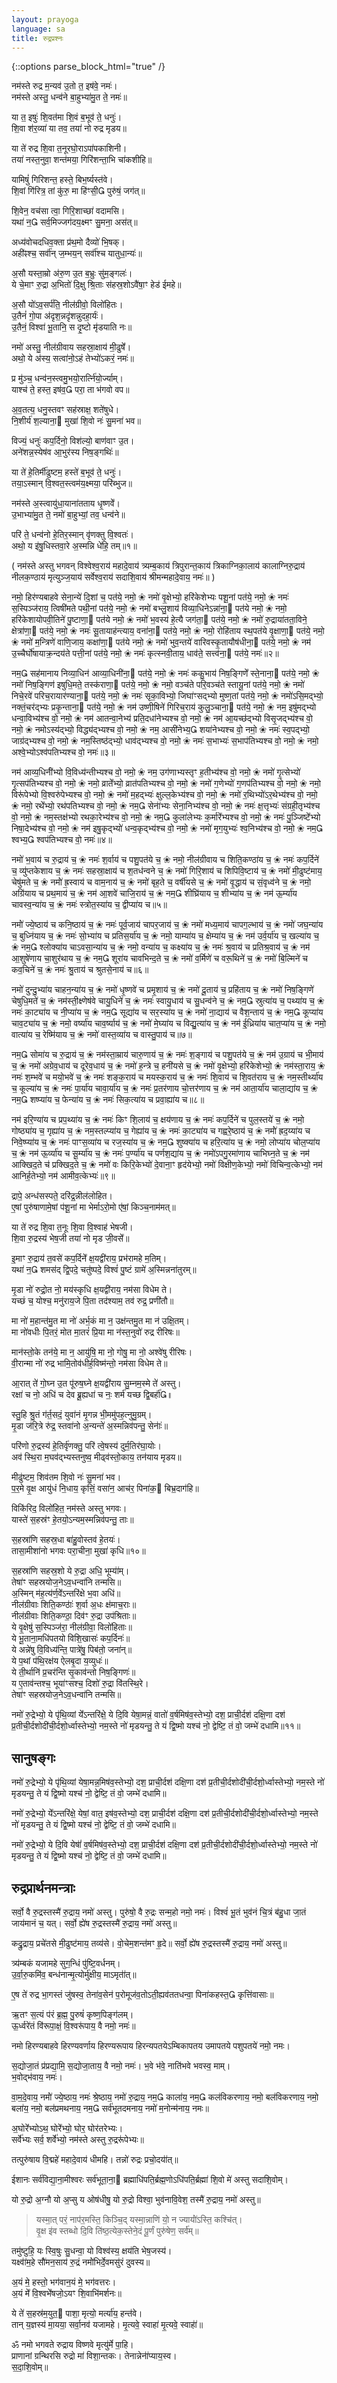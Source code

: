 ```yaml
---
layout: prayoga
language: sa
title: रुद्रप्रश्नः
---
```


{::options parse_block_html="true" /}

नम॑स्ते रुद्र म॒न्यव॑ उ॒तो त॒ इष॑वे॒ नमः॑।  
नम॑स्ते अस्तु॒ धन्व॑ने बा॒हुभ्या॑मु॒त ते॒ नमः॑॥

या त॒ इषुः॑ शि॒वत॑मा शि॒वं ब॒भूव॑ ते॒ धनुः॑।  
शि॒वा श॑र॒व्या॑ या तव॒ तया॑ नो रुद्र मृडय॥

या ते॑ रुद्र शि॒वा त॒नूरघो॒राऽपा॑पकाशिनी।  
तया॑ नस्त॒नुवा॒ शन्त॑मया॒ गिरि॑शन्ता॒भि चा॑कशीहि॥

यामिषुं॑ गिरिशन्त॒ हस्ते॒ बिभ॒र्ष्यस्त॑वे।  
शि॒वां गि॑रित्र॒ तां कु॑रु॒ मा हि॑ꣳसी॒ पुरु॑षं॒ जग॑त्॥

शि॒वेन॒ वच॑सा त्वा॒ गिरि॒शाच्छा॑ वदामसि।  
यथा॑ न॒ सर्व॒मिज्जग॑दय॒क्ष्मꣳ सु॒मना॒ अस॑त्॥

अध्य॑वोचदधिव॒क्ता प्र॑थ॒मो दैव्यो॑ भि॒षक्।  
अही॑ꣴश्च॒ सर्वा॑॑न् ज॒म्भय॒न् सर्वा॑॑श्च यातुधा॒न्यः॑॥

अ॒सौ यस्ता॒म्रो अ॑रु॒ण उ॒त ब॒भ्रुः सु॑म॒ङ्गलः॑।  
ये चे॒माꣳ रु॒द्रा अ॒भितो॑ दि॒क्षु श्रि॒ताः स॑हस्र॒शोऽवै॑षा॒ꣳ हेड॑ ईमहे॥

अ॒सौ यो॑ऽव॒सर्प॑ति॒ नील॑ग्रीवो॒ विलो॑हितः।  
उ॒तैनं॑ गो॒पा अ॑दृश॒न्नदृ॑शन्नुदहा॒र्यः॑।  
उ॒तैनं॒ विश्वा॑ भू॒तानि॒ स दृ॒ष्टो मृ॑डयाति नः॥

नमो॑ अस्तु॒ नील॑ग्रीवाय सहस्रा॒क्षाय॑ मी॒ढुषे॑॑।  
अथो॒ ये अ॑स्य॒ सत्वा॑नो॒ऽहं तेभ्यो॑ऽकरं॒ नमः॑॥

प्र मु॑ञ्च॒ धन्व॑न॒स्त्वमु॒भयो॒रार्त्नि॑यो॒र्ज्याम्।  
याश्च॑ ते॒ हस्त॒ इष॑व॒ परा॒ ता भ॑गवो वप॥

अ॒व॒तत्य॒ धनु॒स्तवꣳ सह॑स्राक्ष॒ शते॑षुधे।  
नि॒शीर्य॑ श॒ल्याना॒ मुखा॑ शि॒वो नः॑ सु॒मना॑ भव॥

विज्यं॒ धनुः॑ कप॒र्दिनो॒ विश॑ल्यो॒ बाण॑वाꣳ उ॒त।  
अने॑शन्न॒स्येष॑व आ॒भुर॑स्य निष॒ङ्गथिः॑॥

या ते॑ हे॒तिर्मी॑ढुष्टम॒ हस्ते॑ ब॒भूव॑ ते॒ धनुः॑।  
तया॒ऽस्मान् वि॒श्वत॒स्त्वम॑य॒क्ष्मया॒ परि॑ब्भुज॥

नम॑स्ते अ॒स्त्वायु॑धा॒याना॑तताय धृ॒ष्णवे॑॑।  
उ॒भाभ्या॑मु॒त ते॒ नमो॑ बा॒हुभ्यां॒ तव॒ धन्व॑ने॥

परि॑ ते॒ धन्व॑नो हे॒तिर॒स्मान् वृ॑णक्तु वि॒श्वतः॑।  
अथो॒ य इ॑षु॒धिस्तवा॒रे अ॒स्मन्नि धे॑हि॒ तम्॥१॥

( नम॑स्ते अस्तु भगवन् विश्वेश्व॒राय॑ महादे॒वाय॑ त्र्यम्ब॒काय॑ त्रिपुरान्त॒काय॑ त्रिकाग्निका॒लाय॑ कालाग्निरु॒द्राय॑ नीलक॒ण्ठाय॑ मृत्युञ्ज॒याय॑ सर्वेश्व॒राय॑ सदाशि॒वाय॑ श्रीमन्महादे॒वाय॒ नमः॑॥ )

नमो॒ हिर॑ण्यबाहवे सेना॒न्ये॑ दि॒शां च॒ पत॑ये॒ नमो॒ ❀ नमो॑ वृ॒क्षेभ्यो॒ हरि॑केशेभ्यः पशू॒नां पत॑ये॒ नमो॒ ❀ नमः॑ स॒स्पिञ्ज॑राय॒ त्विषी॑मते पथी॒नां पत॑ये॒ नमो॒ ❀ नमो॑ बभ्लु॒शाय॑ विव्या॒धिनेऽन्ना॑ना॒ पत॑ये नमो॒ ❀ नमो॒ हरि॑केशायोपवी॒तिने॑ पु॒ष्टाणा॒ पत॑ये नमो॒ ❀ नमो॑ भ॒वस्य॑ हे॒त्यै जग॑ता॒ पत॑ये॒ नमो॒ ❀ नमो॑ रु॒द्राया॑तता॒विने॒ क्षेत्रा॑णा॒ पत॑ये॒ नमो॒ ❀ नमः॑ सू॒तायाह॑न्त्याय॒ वना॑ना॒ पत॑ये॒ नमो॒ ❀ नमो॒ रोहि॑ताय स्थ॒पत॑ये वृ॒क्षाणा॒ पत॑ये॒ नमो॒ ❀ नमो॑ म॒न्त्रिणे॑ वाणि॒जाय॒ कक्षा॑णा॒ पत॑ये नमो॒ ❀ नमो॑ भुव॒न्तये॑ वारिवस्कृ॒तायौष॑धीना॒ पत॑ये॒ नमो॒ ❀ नम॑ उ॒च्चैर्घो॑षायाक्र॒न्दय॑ते पत्ती॒नां पत॑ये॒ नमो॒ ❀ नमः॑ कृत्स्नवी॒ताय॒ धाव॑ते॒ सत्त्व॑ना॒ पत॑ये॒ नमः॑॥२॥

नम॒ सह॑मानाय निव्या॒धिन॑ आव्या॒धिनी॑ना॒ पत॑ये॒ नमो॒ ❀ नमः॑ ककु॒भाय॑ निष॒ङ्गिणे॑॑ स्ते॒नाना॒ पत॑ये॒ नमो॒ ❀ नमो॑ निष॒ङ्गिण॑ इषुधि॒मते॒ तस्क॑राणा॒ पत॑ये॒ नमो॒ ❀ नमो॒ वञ्च॑ते परि॒वञ्च॑ते स्तायू॒नां पत॑ये॒ नमो॒ ❀ नमो॑ निचे॒रवे॑ परिच॒रायार॑ण्याना॒ पत॑ये॒ नमो॒ ❀ नमः॑ सृका॒विभ्यो॒ जिघा॑ꣳसद्भ्यो मुष्ण॒तां पत॑ये॒ नमो॒ ❀ नमो॑ऽसि॒मद्भ्यो॒ नक्तं॒चर॑द्भ्यः प्रकृ॒न्ताना॒ पत॑ये॒ नमो॒ ❀ नम॑ उष्णी॒षिने॑ गिरिच॒राय॑ कुलु॒ञ्चाना॒ पत॑ये॒ नमो॒ ❀ नम॒ इषु॑मद्भ्यो धन्वा॒विभ्य॑श्च वो॒ नमो॒ ❀ नम॑ आतन्वा॒नेभ्य॑ प्रति॒दधा॑नेभ्यश्च वो॒ नमो॒ ❀ नम॑ आ॒यच्छ॑द्भ्यो विसृ॒जद्भ्य॑श्च वो॒ नमो॒ ❀ नमोऽस्य॑द्भ्यो॒ विद्ध्य॑द्भ्यश्च वो॒ नमो॒ ❀ नम॒ आसी॑नेभ्य॒ शया॑नेभ्यश्च वो॒ नमो॒ ❀ नमः॑ स्व॒पद्भ्यो॒ जाग्र॑द्भ्यश्च वो॒ नमो॒ ❀ नम॒स्तिष्ठ॑द्भ्यो॒ धाव॑द्भ्यश्च वो॒ नमो॒ ❀ नमः॑ स॒भाभ्यः॑ स॒भाप॑तिभ्यश्च वो॒ नमो॒ ❀ नमो॒ अश्वे॒भ्योऽश्व॑पतिभ्यश्च वो॒ नमः॑॥३॥

नम॑ आव्य॒धिनी॑॑भ्यो वि॒विध्य॑न्तीभ्यश्च वो॒ नमो॒ ❀ नम॒ उग॑णाभ्यस्तृꣳ ह॒तीभ्य॑श्च वो॒ नमो॒ ❀ नमो॑ गृ॒त्सेभ्यो॑ गृ॒त्सप॑तिभ्यश्च वो॒ नमो॒ ❀ नमो॒ व्राते॑॑भ्यो॒ व्रात॑पतिभ्यश्च वो॒ नमो॒ ❀ नमो॑ ग॒णेभ्यो॑ ग॒णप॑तिभ्यश्च वो॒ नमो॒ ❀ नमो॒ विरू॑पेभ्यो वि॒श्वरु॑पेभ्यश्च वो॒ नमो॒ ❀ नमो॑ म॒हद्भ्यः॑ क्षुल्ल॒केभ्य॑श्च वो॒ नमो॒ ❀ नमो॑ र॒थिभ्यो॑ऽर॒थेभ्य॑श्च वो॒ नमो॒ ❀ नमो॒ रथे॑॑भ्यो॒ रथ॑पतिभ्यश्च वो॒ नमो॒ ❀ नम॒ सेना॑॑भ्यः सेना॒निभ्य॑श्च वो॒ नमो॒ ❀ नमः॑ क्ष॒त्तृभ्यः॑ संग्रही॒तृभ्य॑श्च वो॒ नमो॒ ❀ नम॒स्तक्ष॑भ्यो रथका॒रेभ्य॑श्च वो॒ नमो॒ ❀ नम॒ कुला॑लेभ्यः क॒र्मारे॑॑भ्यश्च वो॒ नमो॒ ❀ नमः॑ पु॒ञ्जिष्टे॑॑भ्यो निषा॒देभ्य॑श्च वो॒ नमो॒ ❀ नम॑ इषु॒कृद्भ्यो॑ धन्व॒कृद्भ्य॑श्च वो॒ नमो॒ ❀ नमो॑ मृग॒युभ्यः॑ श्व॒निभ्य॑श्च वो॒ नमो॒ ❀ नम॒ श्वभ्य॒ श्वप॑तिभ्यश्च वो॒ नमः॑॥४॥

नमो॑ भ॒वाय॑ च रु॒द्राय॑ च॒ ❀ नमः॑ श॒र्वाय॑ च पशु॒पत॑ये च॒ ❀ नमो॒ नील॑ग्रीवाय च शिति॒कण्ठा॑य च॒ ❀ नमः॑ कप॒र्दिने॑ च॒ व्यु॑प्तकेशाय च॒ ❀ नमः॑ सहस्रा॒क्षाय॑ च श॒तध॑न्वने च॒ ❀ नमो॑ गिरि॒शाय॑ च शिपिवि॒ष्टाय॑ च॒ ❀ नमो॑ मी॒ढुष्ट॑माय॒ चेषु॑मते च॒ ❀ नमो॑॑ ह्र॒स्वाय॑ च वाम॒नाय॑ च॒ ❀ नमो॑ बृह॒ते च॒ वर्षी॑यसे च॒ ❀ नमो॑ वृ॒द्धाय॑ च सं॒वृध्व॑ने च॒ ❀ नमो॒ अग्रि॑याय च प्रथ॒माय॑ च॒ ❀ नम॑ आ॒शवे॑ चाजि॒राय॑ च॒ ❀ नम॒ शीघ्रि॑याय च॒ शीभ्या॑य च॒ ❀ नम॑ ऊ॒र्म्या॑य चावस्व॒न्या॑य च॒ ❀ नमः॑ स्त्रोत॒स्या॑य च॒ द्वीप्या॑य च॥५॥

नमो॑॑ ज्ये॒ष्ठाय॑ च कनि॒ष्ठाय॑ च॒ ❀ नमः॑ पूर्व॒जाय॑ चापर॒जाय॑ च॒ ❀ नमो॑ मध्य॒माय॑ चापग॒ल्भाय॑ च॒ ❀ नमो॑ जघ॒न्या॑य च॒ बुध्नि॑याय च॒ ❀ नमः॑ सो॒भ्या॑य च प्रतिस॒र्या॑य च॒ ❀ नमो॒ याम्या॑य च॒ क्षेम्या॑य च॒ ❀ नम॑
उर्व॒र्या॑य च॒ खल्या॑य च॒ ❀ नम॒ श्लोक्या॑य चाऽवसा॒न्या॑य च॒ ❀ नमो॒ वन्या॑य च॒ कक्ष्या॑य च॒ ❀ नमः॑ श्र॒वाय॑ च प्रतिश्र॒वाय॑ च॒ ❀ नम॑ आ॒शुषे॑णाय चा॒शुर॑थाय च॒ ❀ नम॒ शूरा॑य चावभिन्द॒ते च॒ ❀ नमो॑ व॒र्मिणे॑ च वरू॒थिने॑ च॒ ❀ नमो॑ बि॒ल्मिने॑ च कव॒चिने॑ च॒ ❀ नमः॑ श्रु॒ताय॑ च श्रुतसे॒नाय॑ च॥६॥

नमो॑ दुन्दु॒भ्या॑य चाहन॒न्या॑य च॒ ❀ नमो॑ धृ॒ष्णवे॑ च प्रमृ॒शाय॑ च॒ ❀ नमो॑ दू॒ताय॑ च॒ प्रहि॑ताय च॒ ❀ नमो॑ निष॒ङ्गिणे॑ चेषुधि॒मते॑ च॒ ❀ नम॑स्ती॒क्ष्णेष॑वे चायु॒धिने॑ च॒ ❀ नमः॑ स्वायु॒धाय॑ च सु॒धन्व॑ने च॒ ❀ नम॒ स्रुत्या॑य च॒ पथ्या॑य च॒ ❀ नमः॑ का॒ट्या॑य च नी॒प्या॑य च॒ ❀ नम॒ सूद्या॑य च सर॒स्या॑य च॒ ❀ नमो॑ ना॒द्याय॑ च वैश॒न्ताय॑ च॒ ❀ नम॒ कूप्या॑य चाव॒ट्या॑य च॒ ❀ नमो॒ वर्ष्या॑य चाव॒र्ष्याय॑ च॒ ❀ नमो॑ मे॒घ्या॑य च विद्यु॒त्या॑य च॒ ❀ नम॑ ई॒ध्रिया॑य चात॒प्या॑य च॒ ❀ नमो॒ वात्या॑य च॒ रेष्मि॑याय च॒ ❀ नमो॑ वास्त॒व्या॑य च वास्तु॒पाय॑ च॥७॥

नम॒ सोमा॑य च रु॒द्राय॑ च॒ ❀ नम॑स्ता॒म्राय॑ चारु॒णाय॑ च॒ ❀ नमः॑ श॒ङ्गाय॑ च पशु॒पत॑ये च॒ ❀ नम॑ उ॒ग्राय॑ च भी॒माय॑ च॒ ❀ नमो॑ अग्रेव॒धाय॑ च दूरेव॒धाय॑ च॒ ❀ नमो॑ ह॒न्त्रे च॒ हनी॑यसे च॒ ❀ नमो॑ वृ॒क्षेभ्यो॒ हरि॑केशेभ्यो॒ ❀ नम॑स्ता॒राय॒ ❀ नमः॑ श॒म्भवे॑ च मयो॒भवे॑ च॒ ❀ नमः॑ शङ्क॒राय॑ च मयस्क॒राय॑ च॒ ❀ नमः॑ शि॒वाय॑ च शि॒वत॑राय च॒ ❀ नम॒स्तीर्थ्या॑य च॒ कूल्या॑य च॒ ❀ नमः॑ पा॒र्या॑य चावा॒र्या॑य च॒ ❀ नमः॑ प्र॒तर॑णाय चो॒त्तर॑णाय च॒ ❀ नम॑ आता॒र्या॑य चाला॒द्या॑य च॒ ❀ नम॒ शष्प्या॑य च॒ फेन्या॑य च॒ ❀ नमः॑ सिक॒त्या॑य च प्रवा॒ह्या॑य च॥८॥

नम॑ इरि॒ण्या॑य च प्रप॒थ्या॑य च॒ ❀ नमः॑ किꣳ शि॒लाय॑ च॒ क्षय॑णाय च॒ ❀ नमः॑ कप॒र्दिने॑ च पुल॒स्तये॑ च॒ ❀ नमो॒ गोष्ठ्या॑य च॒ गृह्या॑य च॒ ❀ नम॒स्तल्प्या॑य च॒ गेह्या॑य च॒ ❀ नमः॑ का॒ट्या॑य च गह्वरे॒ष्ठाय॑ च॒ ❀ नमो॑॑ ह्रद॒य्या॑य च निवे॒ष्प्या॑य च॒ ❀ नमः॑ पाꣳस॒व्या॑य च रज॒स्या॑य च॒ ❀ नम॒ शुष्क्या॑य च हरि॒त्या॑य च॒ ❀ नमो॒ लोप्या॑य चोल॒प्या॑य च॒ ❀ नम॑ ऊ॒र्व्या॑य च सू॒र्म्या॑य च॒ ❀ नमः॑ प॒र्ण्या॑य च पर्णश॒द्या॑य च॒ ❀ नमो॑ऽपगु॒रमा॑णाय चाभिघ्न॒ते च॒ ❀ नम॑ आक्खिद॒ते च॑ प्रक्खिद॒ते च॒ ❀   नमो॑ वः किरि॒केभ्यो॑ दे॒वाना॒ꣳ हृद॑येभ्यो॒ नमो॑ विक्षीण॒केभ्यो॒ नमो॑ विचिन्व॒त्केभ्यो॒ नम॑ आनिर्ह॒तेभ्यो॒ नम॑ आमीव॒त्केभ्यः॑॥९॥

द्रापे॒ अन्ध॑सस्पते॒ दरि॑द्र॒न्नील॑लोहित।  
ए॒षां पुरु॑षाणामे॒षां प॑शू॒नां मा भेर्माऽरो॒मो ए॑षां॒ किञ्च॒नाम॑मत्॥

या ते॑ रुद्र शि॒वा त॒नूः शि॒वा वि॒श्वाह॑ भेषजी।  
शि॒वा रु॒द्रस्य॑ भेष॒जी तया॑ नो मृड जी॒वसे॑॑॥

इ॒माꣳ रु॒द्राय॑ त॒वसे॑ कप॒र्दिने॑॑ क्ष॒यद्वी॑राय॒ प्रभ॑रामहे म॒तिम्।  
यथा॑ न॒ शमस॑द् द्वि॒पदे॒ चतु॑ष्पदे॒ विश्वं॑ पु॒ष्टं ग्रामे॑ अ॒स्मिन्नना॑तुरम्॥

मृ॒डा नो॑ रुद्रो॒त नो॒ मय॑स्कृधि क्ष॒यद्वी॑राय॒ नम॑सा विधेम ते।  
यच्छं च॒ योश्च॒ मनु॑राय॒जे पि॒ता तद॑श्याम॒ तव॑ रुद्र॒ प्रणी॑तौ॥

मा नो॑ म॒हान्त॑मु॒त मा नो॑ अर्भ॒कं मा न॒ उक्ष॑न्तमु॒त मा न॑ उक्षि॒तम्।  
मा नो॑वधीः पि॒तरं॒ मोत मा॒तरं॑ प्रि॒या मा न॑स्त॒नुवो॑ रुद्र रीरिषः॥

मान॑स्तो॒के तन॑ये॒ मा न॒ आयु॑षि॒ मा नो॒ गोषु॒ मा नो॒ अश्वे॑षु रीरिषः।  
वी॒रान्मा नो॑ रुद्र भामि॒तोव॑धीर्ह॒विष्म॑न्तो॒ नम॑सा विधेम ते॥

आ॒रात् ते॑ गो॒घ्न उ॒त पू॑रुष॒घ्ने क्ष॒यद्वी॑राय सु॒म्नम॒स्मे ते॑ अस्तु।  
रक्षा॑ च नो॒ अधि॑ च देव ब्रू॒ह्यधा॑ च नः॒ शर्म॑ यच्छ द्वि॒बर्हा॑॑॥

स्तु॒हि श्रु॒तं ग॑र्त॒सदं॒ युवा॑नं मृ॒गन्न भी॒ममु॑पह॒त्नुमु॒ग्रम्।  
मृ॒डा ज॑रि॒त्रे रु॑द्र॒ स्तवा॑नो अ॒न्यन्ते॑ अ॒स्मन्निव॑पन्तु॒ सेनाः॑॑॥

परि॑णो रु॒द्रस्य॑ हे॒तिर्वृ॑णक्तु॒ परि॑ त्वे॒षस्य॑ दुर्म॒तिर॑घा॒योः।  
अव॑ स्थि॒रा म॒घव॑द्भ्यस्तनुष्व॒ मीढ्व॑स्तो॒काय॒ तन॑याय मृडय॥

मीढु॑ष्टम॒ शिव॑तम शि॒वो नः॑ सु॒मना॑ भव।  
प॒र॒मे वृ॒क्ष आयु॑धं नि॒धाय॒ कृत्तिं॒ वसा॑न॒ आच॑र॒ पिना॑क॒ बिभ्र॒दाग॑हि॥

विकि॑रिद॒ विलो॑हित॒ नम॑स्ते अस्तु भगवः।  
यास्ते॑ स॒हस्र॑ꣳ हे॒तयो॒ऽन्यम॒स्मन्निव॑पन्तु॒ ताः॥

स॒हस्रा॑णि सहस्र॒धा बा॑हु॒वोस्तव॑ हे॒तयः॑।  
तासा॒मीशा॑नो भगवः परा॒चीना॒ मुखा॑ कृधि॥१०॥

स॒हस्रा॑णि सहस्र॒शो ये रु॒द्रा अधि॒ भूम्या॑॑म्।  
तेषा॑ꣳ सहस्रयोज॒नेऽव॒धन्वा॑नि तन्मसि॥  
अ॒स्मिन् म॑ह॒त्य॑र्ण॒वे॑॑ऽन्तरि॑क्षे भ॒वा अधि॑॥  
नील॑ग्रीवाः शिति॒कण्ठाः॑॑ श॒र्वा अ॒धः क्ष॑माच॒राः॥  
नील॑ग्रीवाः शिति॒कण्ठा॒ दिव॑ꣳ रु॒द्रा उप॑श्रिताः॥  
ये वृ॒क्षेषु॑ स॒स्पिञ्ज॑रा॒ नील॑ग्रीवा॒ विलो॑हिताः॥  
ये भू॒ताना॒मधि॑पतयो विशि॒खासः॑ कप॒र्दिनः॑॥  
ये अन्ने॑षु वि॒विध्य॑न्ति॒ पात्रे॑षु॒ पिब॑तो॒ जना॑न्॥  
ये प॒थां प॑थि॒रक्ष॑य ऐलबृ॒दा य॒व्युधः॑॥  
ये ती॒र्थानि॑ प्र॒चर॑न्ति सृ॒काव॑न्तो निष॒ङ्गिणः॑॥  
य ए॒ताव॑न्तश्च॒ भूया॑ꣳसश्च॒ दिशो॑ रु॒द्रा वि॑तस्थि॒रे।  
तेषा॑ꣳ सहस्रयोज॒नेऽव॒धन्वा॑नि तन्मसि॥

नमो॑ रु॒द्रेभ्यो॒ ये पृ॑थि॒व्यां ये॑॑ऽन्तरि॑क्षे॒ ये दि॒वि येषा॒मन्नं॒ वातो॑ व॒र्षमिष॑व॒स्तेभ्यो॒ दश॒ प्राची॒र्दश॑ दक्षि॒णा दश॑ प्र॒तीची॒र्दशोदी॑ची॒र्दशो॒र्ध्वास्तेभ्यो॒ नम॒स्ते नो॑ मृडयन्तु॒ ते यं द्वि॒ष्मो यश्च॑ नो॒ द्वेष्टि॒ तं वो॒ जम्भे॑ दधामि॥११॥

## सानुषङ्गः

नमो॑ रु॒द्रेभ्यो॒ ये पृ॑थि॒व्यां येषा॒मन्न॒मिष॑व॒स्तेभ्यो॒ दश॒ प्राची॒र्दश॑ दक्षि॒णा दश॑ प्र॒तीची॒र्दशोदी॑ची॒र्दशो॒र्ध्वास्तेभ्यो॒ नम॒स्ते नो॑ मृडयन्तु॒ ते यं द्वि॒ष्मो यश्च॑ नो॒ द्वेष्टि॒ तं वो॒ जम्भे॑ दधामि॥

नमो॑ रु॒द्रेभ्यो॒ ये॑॑ऽन्तरि॑क्षे॒ येषां॒ वात॒ इष॑व॒स्तेभ्यो॒ दश॒ प्राची॒र्दश॑ दक्षि॒णा दश॑ प्र॒तीची॒र्दशोदी॑ची॒र्दशो॒र्ध्वास्तेभ्यो॒ नम॒स्ते नो॑ मृडयन्तु॒ ते यं द्वि॒ष्मो यश्च॑ नो॒ द्वेष्टि॒ तं वो॒ जम्भे॑ दधामि॥

नमो॑ रु॒द्रेभ्यो॒ ये दि॒वि येषां॑॑ व॒र्षमिष॑व॒स्तेभ्यो॒ दश॒ प्राची॒र्दश॑ दक्षि॒णा दश॑ प्र॒तीची॒र्दशोदी॑ची॒र्दशो॒र्ध्वास्तेभ्यो॒ नम॒स्ते नो॑ मृडयन्तु॒ ते यं द्वि॒ष्मो यश्च॑ नो॒ द्वेष्टि॒ तं वो॒ जम्भे॑ दधामि॥

## रुद्रप्रार्थनमन्त्राः

सर्वो॒ वै रु॒द्रस्तस्मै॑ रु॒द्राय॒ नमो॑ अस्तु। पुरु॑षो॒ वै रु॒द्रः सन्म॒हो नमो॒ नमः॑। विश्वं॑ भू॒तं भुव॑नं चि॒त्रं ब॑हु॒धा जा॒तं जाय॑मानं च॒ यत्। सर्वो॒ ह्ये॑ष रु॒द्रस्तस्मै॑ रु॒द्राय॒ नमो॑ अस्तु॥

कद्रु॒द्राय॒ प्रचे॑तसे मी॒ढुष्ट॑माय॒ तव्य॑से। वो॒चेम॒शन्त॑मꣳ हृ॒दे॥
सर्वो॒ ह्ये॑ष रु॒द्रस्तस्मै॑ रु॒द्राय॒ नमो॑ अस्तु॥

त्र्य॑म्बकं यजामहे सुग॒न्धिं पु॑ष्टि॒वर्धनम्।  
उ॒र्वा॒रु॒कमि॑व॒ बन्ध॑नान्मृ॒त्योर्मु॑क्षीय॒ माऽमृता॑॑त्॥

ए॒ष ते॑ रुद्र भा॒गस्तं जु॑षस्व॒ तेना॑व॒सेन॑ प॒रोमूज॑व॒तोऽती॒ह्यव॑ततधन्वा॒ पिना॑कहस्त॒ कृत्ति॑वासाः॥

ऋ॒तꣳ स॒त्यं प॑रं ब्र॒ह्म॒ पु॒रुषं॑ कृष्ण॒पिङ्ग॑लम्।  
ऊ॒र्ध्वरे॑तं वि॑रूपा॒क्षं॒ वि॒श्वरू॑पाय॒ वै नमो॒ नमः॑॥

नमो हिरण्यबाहवे हिरण्यवर्णाय हिरण्यरूपाय हिरन्यपतयेऽम्बिकापतय उमापतये पशुपतये॑ नमो॒ नमः।

स॒द्योजा॒तं प्र॑प्रद्या॒मि॒ स॒द्योजा॒ताय॒ वै नमो॒ नमः॑। भ॒वे भ॑वे॒ नाति॑भवे भवस्व॒ माम्।  
भ॒वोद्भ॑वाय॒ नमः॑।

वा॒म॒दे॒वाय॒ नमो॑॑ ज्ये॒ष्ठाय॒ नमः॑ श्रे॒ष्ठाय॒ नमो॑ रु॒द्राय॒ नम॒ काला॑य॒ नम॒ कल॑विकरणाय॒ नमो॒ बल॑विकरणाय॒ नमो॒ बला॑य॒ नमो॒ बल॑प्रमथनाय॒ नम॒ सर्व॑भूतदमनाय॒ नमो॑ म॒नोन्म॑नाय॒ नमः॥

अ॒घोरे॑॑भ्योऽथ॒ घोरे॑॑भ्यो॒ घोर॒ घोर॑तरेभ्यः।  
सर्वे॑॑भ्यः सर्व॒ शर्वे॑॑भ्यो॒ नम॑स्ते अस्तु रु॒द्ररू॑पेभ्यः॥

तत्पुरु॑षाय वि॒द्महे॑ महादे॒वाय॑ धीमहि। तन्नो॑ रुद्रः प्रचो॒दया॑॑त्॥

ईशानः सर्व॑विद्या॒ना॒मीश्वरः सर्व॑भूता॒ना॒ ब्रह्माधि॑पति॒र्ब्रह्म॒णोऽधि॑पति॒र्ब्रह्मा॑ शि॒वो मे॑ अस्तु सदाशि॒वोम्।

यो रु॒द्रो अ॒ग्नौ यो अ॒प्सु य ओष॑धीषु॒ यो रु॒द्रो विश्वा॒ भुव॑नावि॒वेश॒ तस्मै॑ रु॒द्राय॒ नमो॑ अस्तु॥

> यस्मा॒त् परं॒ नाप॑र॒मस्ति॒ किञ्चि॒द् यस्मा॒न्नाणि॑ यो॒ न ज्यायो॑॑ऽस्ति॒ कश्चि॑त्।  
वृ॒क्ष इ॑व स्तब्धो दि॒वि ति॑ष्ठ॒त्येक॒स्तेने॒दं पू॒र्णं पुरु॑षेण॒ सर्व॑॑म्॥

तमु॑ष्टुहि॒ यः स्वि॒षुः सु॒धन्वा॒ यो विश्व॑स्य॒ क्षय॑ति भेष॒जस्य॑।  
यक्ष्वा॑॑म॒हे सौ॑॑मन॒साय॑ रु॒द्रं नमो॑॑भिर्दे॒वमसु॑रं दुवस्य॥

अ॒यं मे॒ हस्तो॒ भग॑वान॒यं मे॒ भग॑वत्तरः।  
अ॒यं मे॑॑ वि॒श्वभे॑॑षजो॒ऽयꣳ शि॒वाभि॑मर्शनः॥

ये ते॑ स॒हस्र॑म॒युत॒ पाशा॒ मृत्यो॒ मर्त्या॑य॒ हन्त॑वे।  
तान् य॒ज्ञस्य॑ मा॒यया॒ सर्वा॒नव॑ यजामहे।
मृ॒त्यवे॒ स्वाहा॑ मृ॒त्यवे॒ स्वाहा॑॑॥

ॐ नमो भगवते रुद्राय विष्णवे मृत्यु॑र्मे पा॒हि।  
प्राणानां ग्रन्थिरसि रुद्रो मा॑ विशा॒न्तकः। तेनान्नेना॑॑प्याय॒स्व।  
स॒दा॒शि॒वोम्॥
